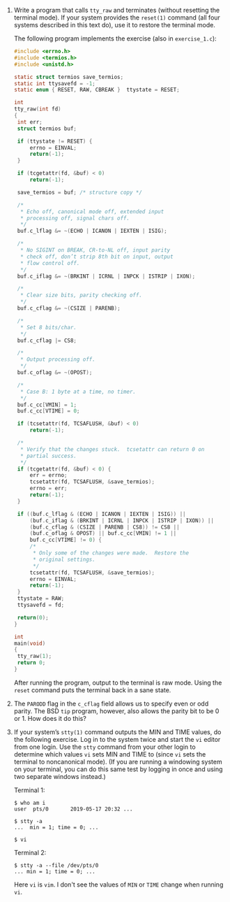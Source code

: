 1. Write a program that calls `tty_raw` and terminates (without resetting the
   terminal mode). If your system provides the `reset(1)` command (all four
   systems described in this text do), use it to restore the terminal mode.

   The following program implements the exercise (also in `exercise_1.c`):

   ```c
   #include <errno.h>
   #include <termios.h>
   #include <unistd.h>
   
   static struct termios save_termios;
   static int ttysavefd = -1;
   static enum { RESET, RAW, CBREAK }  ttystate = RESET;
   
   int
   tty_raw(int fd)
   {
   	int err;
   	struct termios buf;
   
   	if (ttystate != RESET) {
   		errno = EINVAL;
   		return(-1);
   	}
   
   	if (tcgetattr(fd, &buf) < 0)
   		return(-1);
   
   	save_termios = buf; /* structure copy */
   
   	/*
   	 * Echo off, canonical mode off, extended input
   	 * processing off, signal chars off.
   	 */
   	buf.c_lflag &= ~(ECHO | ICANON | IEXTEN | ISIG);
   
   	/*
   	 * No SIGINT on BREAK, CR-to-NL off, input parity
   	 * check off, don’t strip 8th bit on input, output
   	 * flow control off.
   	 */
   	buf.c_iflag &= ~(BRKINT | ICRNL | INPCK | ISTRIP | IXON);
   
   	/*
   	 * Clear size bits, parity checking off.
   	 */
   	buf.c_cflag &= ~(CSIZE | PARENB);
   
   	/*
   	 * Set 8 bits/char.
   	 */
   	buf.c_cflag |= CS8;
   
   	/*
   	 * Output processing off.
   	 */
   	buf.c_oflag &= ~(OPOST);
   
   	/*
   	 * Case B: 1 byte at a time, no timer.
   	 */
   	buf.c_cc[VMIN] = 1;
   	buf.c_cc[VTIME] = 0;
   
   	if (tcsetattr(fd, TCSAFLUSH, &buf) < 0)
   		return(-1);
   
   	/*
   	 * Verify that the changes stuck.  tcsetattr can return 0 on
   	 * partial success.
   	 */
   	if (tcgetattr(fd, &buf) < 0) {
   		err = errno;
   		tcsetattr(fd, TCSAFLUSH, &save_termios);
   		errno = err;
   		return(-1);
   	}
   
   	if ((buf.c_lflag & (ECHO | ICANON | IEXTEN | ISIG)) ||
   	    (buf.c_iflag & (BRKINT | ICRNL | INPCK | ISTRIP | IXON)) ||
   	    (buf.c_cflag & (CSIZE | PARENB | CS8)) != CS8 ||
   	    (buf.c_oflag & OPOST) || buf.c_cc[VMIN] != 1 ||
   	    buf.c_cc[VTIME] != 0) {
   		/*
   		 * Only some of the changes were made.  Restore the
   		 * original settings.
   		 */
   		tcsetattr(fd, TCSAFLUSH, &save_termios);
   		errno = EINVAL;
   		return(-1);
   	}
   	ttystate = RAW;
   	ttysavefd = fd;
   
   	return(0);
   }
   
   int
   main(void)
   {
   	tty_raw(1);
   	return 0;
   }
   ```

   After running the program, output to the terminal is raw mode.  Using the
   `reset` command puts the terminal back in a sane state.

2. The `PARODD` flag in the `c_cflag` field allows us to specify even or odd
   parity. The BSD `tip` program, however, also allows the parity bit to be 0
   or 1. How does it do this?

3. If your system’s `stty(1)` command outputs the MIN and TIME values, do the
   following exercise. Log in to the system twice and start the `vi` editor
   from one login. Use the `stty` command from your other login to determine
   which values `vi` sets MIN and TIME to (since `vi` sets the terminal to
   noncanonical mode). (If you are running a windowing system on your terminal,
   you can do this same test by logging in once and using two separate windows
   instead.)

   Terminal 1:
   ```
   $ who am i
   user  pts/0       2019-05-17 20:32 ...

   $ stty -a
   ...  min = 1; time = 0; ...

   $ vi
   ```

   Terminal 2:
   ```
   $ stty -a --file /dev/pts/0
   ... min = 1; time = 0; ...
   ```
   Here `vi` is `vim`.  I don't see the values of `MIN` or `TIME` change
   when running `vi`.
